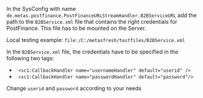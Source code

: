 
In the SysConfig with name `de.metas.postfinance.PostFinanceURLStreamHandler.B2BServiceURL` add the path to the `B2BService.xml` file that contains the right credentials for PostFinance.
This file has to be mounted on the Server.

Local testing example: `file:/C:/metasfresh/testfiles/B2BService.xml`

In the `B2BService.xml` file, the credentials have to be specified in the following two tags:
  - ` <sc1:CallbackHandler name="usernameHandler" default="userid" />`
  - ` <sc1:CallbackHandler name="passwordHandler" default="password"/>`

Change `userid` and `password` according to your needs